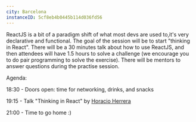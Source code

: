 ```yaml
---
city: Barcelona
instanceID: 5cf8eb4b0445b114d036fd56
---
```


ReactJS is a bit of a paradigm shift of what most devs are used to,it's very declarative and functional. The goal of the session will be to start "thinking in React". There will be a 30 minutes talk about how to use ReactJS, and then attendees will have 1.5 hours to solve a challenge (we encourage you to do pair programming to solve the exercise). There will be mentors to answer questions during the practise session.

Agenda:

18:30 - Doors open: time for networking, drinks, and snacks

19:15 - Talk "Thinking in React" by [Horacio Herrera](/about-us/#horacio-herrera)

21:00 - Time to go home :)
